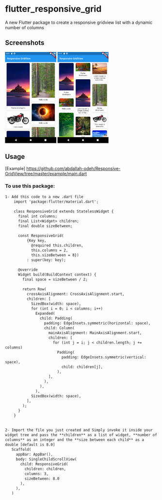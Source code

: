 # flutter_responsive_grid

A new Flutter package to create a responsive gridview list with a dynamic number of columns

## Screenshots

<img src="ss1.png" height="300em"/>   <img src="ss2.png" height="300em"/>

## Usage

[Example] https://github.com/abdallah-odeh/Responsive-GridView/tree/master/example/main.dart

### To use this package:

    1- Add this code to a new .dart file
        import 'package:flutter/material.dart';

        class ResponsiveGrid extends StatelessWidget {
          final int columns;
          final List<Widget> children;
          final double sizeBetween;

          const ResponsiveGrid(
              {Key key,
                @required this.children,
                this.columns = 2,
                this.sizeBetween = 8})
              : super(key: key);

          @override
          Widget build(BuildContext context) {
            final space = sizeBetween / 2;

            return Row(
              crossAxisAlignment: CrossAxisAlignment.start,
              children: [
                SizedBox(width: space),
                for (int i = 0; i < columns; i++)
                  Expanded(
                    child: Padding(
                      padding: EdgeInsets.symmetric(horizontal: space),
                      child: Column(
                        mainAxisAlignment: MainAxisAlignment.start,
                        children: [
                          for (int j = i; j < children.length; j += columns)
                            Padding(
                              padding: EdgeInsets.symmetric(vertical: space),
                              child: children[j],
                            ),
                        ],
                      ),
                    ),
                  ),
                SizedBox(width: space),
              ],
            );
          }
        }


    2- Import the file you just created and Simply invoke it inside your widget tree and pass the **children** as a list of widget, **number of columns** as an integer and the **size between each child** as a double [default is 8.0]
       Scaffold(
         appBar: AppBar(),
         body: SingleChildScrollView(
           child: ResponsiveGrid(
             children: children,
             columns: 3,
             sizeBetween: 8.0
           ),
         ),
       )